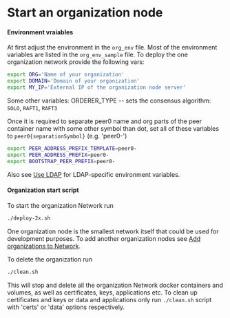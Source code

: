# Start an organization node 

#### Environment vraiables

At first adjust the environment in the `org_env` file. Most of the environment variables are listed in the
`org_env_sample` file. To deploy the one organization network provide the following vars:

```bash
export ORG='Name of your organization'
export DOMAIN='Domain of your organization'
export MY_IP='External IP of the organization node server'
```    
Some other variables:
ORDERER_TYPE -- sets the consensus algorithm: `SOLO`, `RAFT1`, `RAFT3`

Once it is required to separate peer0 name and org parts of the peer container name with some other symbol than dot,
set all of these variables to `peer0{separationSymbol}` (e.g. 'peer0-')

```bash
export PEER_ADDRESS_PREFIX_TEMPLATE=peer0-
export PEER_ADDRESS_PREFIX=peer0-
export BOOTSTRAP_PEER_PREFIX=peer0-
```

Also see [Use LDAP](docs/ldap.md) for LDAP-specific environment variables.


#### Organization start script
To start the organization Network run

```bash
./deploy-2x.sh 
```

One organization node is the smallest network itself that could be used for development purposes. 
To add another organization nodes see [Add organizations to Network](docs/network-add-orgs.md).

To delete the organization run

```bash
./clean.sh 
```

This will stop and delete all the organization Network docker containers and volumes, as well as certificates,
keys, applications etc. To clean up certificates and keys or data and applications only 
run `./clean.sh` script with 'certs' or 'data' options respectively.
